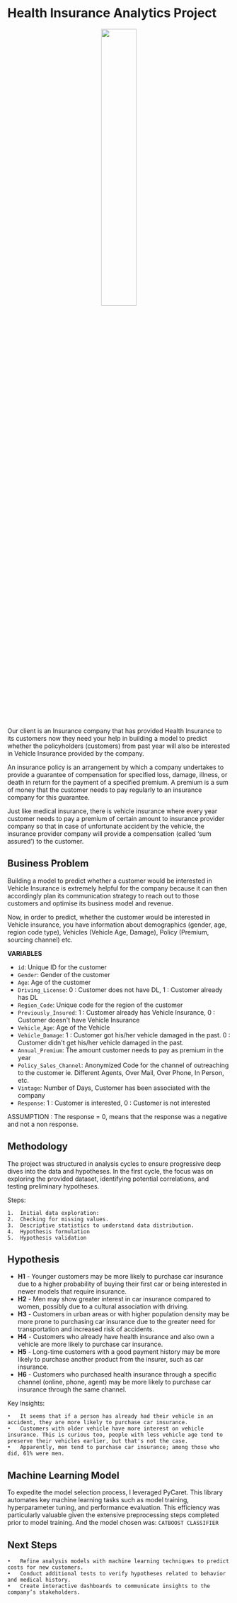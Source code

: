# Health Insurance Analytics Project
<center><img width="40%" src="https://img.freepik.com/free-vector/social-security-concept-illustration_114360-17279.jpg?t=st=1731539901~exp=1731543501~hmac=f2cec6918cf5f73b2fabc8333bffb8216ee41c5c08ac1326536af5fd3c35c89b&w=1380"></center>

Our client is an Insurance company that has provided Health Insurance to its customers now they need your help in building a model to predict whether the policyholders (customers) from past year will also be interested in Vehicle Insurance provided by the company.

An insurance policy is an arrangement by which a company undertakes to provide a guarantee of compensation for specified loss, damage, illness, or death in return for the payment of a specified premium. A premium is a sum of money that the customer needs to pay regularly to an insurance company for this guarantee.

Just like medical insurance, there is vehicle insurance where every year customer needs to pay a premium of certain amount to insurance provider company so that in case of unfortunate accident by the vehicle, the insurance provider company will provide a compensation (called ‘sum assured’) to the customer.

## Business Problem

Building a model to predict whether a customer would be interested in Vehicle Insurance is extremely helpful for the company because it can then accordingly plan its communication strategy to reach out to those customers and optimise its business model and revenue.

Now, in order to predict, whether the customer would be interested in Vehicle insurance, you have information about demographics (gender, age, region code type), Vehicles (Vehicle Age, Damage), Policy (Premium, sourcing channel) etc.

**VARIABLES**

* `id`:   Unique ID for the customer
* `Gender`:   Gender of the customer
* `Age`:	Age of the customer
* `Driving_License`:	0 : Customer does not have DL, 1 : Customer already has DL
* `Region_Code`:	Unique code for the region of the customer
* `Previously_Insured`:	1 : Customer already has Vehicle Insurance, 0 : Customer doesn't have Vehicle Insurance
* `Vehicle_Age`:	Age of the Vehicle
* `Vehicle_Damage`:	1 : Customer got his/her vehicle damaged in the past. 0 : Customer didn't get his/her vehicle damaged in the past.
* `Annual_Premium`:	The amount customer needs to pay as premium in the year
* `Policy_Sales_Channel`: Anonymized Code for the channel of outreaching to the customer ie. Different Agents, Over Mail, Over Phone, In Person, etc.
* `Vintage`:	Number of Days, Customer has been associated with the company
* `Response`:	1 : Customer is interested, 0 : Customer is not interested

ASSUMPTION : The response  = 0, means that the response was a negative and not a non response.

## Methodology

The project was structured in analysis cycles to ensure progressive deep dives into the data and hypotheses. In the first cycle, the focus was on exploring the provided dataset, identifying potential correlations, and testing preliminary hypotheses.

Steps:

	1.	Initial data exploration:
	2.	Checking for missing values.
	3.	Descriptive statistics to understand data distribution.
	4.	Hypothesis formulation
	5.	Hypothesis validation
 
## Hypothesis
* **H1** - Younger customers may be more likely to purchase car insurance due to a higher probability of buying their first car or being interested in newer models that require insurance.
* **H2** - Men may show greater interest in car insurance compared to women, possibly due to a cultural association with driving.
* **H3** -  Customers in urban areas or with higher population density may be more prone to purchasing car insurance due to the greater need for transportation and increased risk of accidents.
* **H4** - Customers who already have health insurance and also own a vehicle are more likely to purchase car insurance.
* **H5** - Long-time customers with a good payment history may be more likely to purchase another product from the insurer, such as car insurance.
* **H6** - Customers who purchased health insurance through a specific channel (online, phone, agent) may be more likely to purchase car insurance through the same channel.

Key Insights:

	•	It seems that if a person has already had their vehicle in an accident, they are more likely to purchase car insurance. 
	•	Customers with older vehicle have more interest on vehicle insurance. This is curious too, people with less vehicle age tend to preserve their vehicles earlier, but that's not the case.
	•	Apparently, men tend to purchase car insurance; among those who did, 61% were men.

## Machine Learning Model

To expedite the model selection process, I leveraged PyCaret. This library automates key machine learning tasks such as model training, hyperparameter tuning, and performance evaluation. This efficiency was particularly valuable given the extensive preprocessing steps completed prior to model training. And the model chosen was: `CATBOOST CLASSIFIER`



## Next Steps

	•	Refine analysis models with machine learning techniques to predict costs for new customers.
	•	Conduct additional tests to verify hypotheses related to behavior and medical history.
	•	Create interactive dashboards to communicate insights to the company’s stakeholders.

